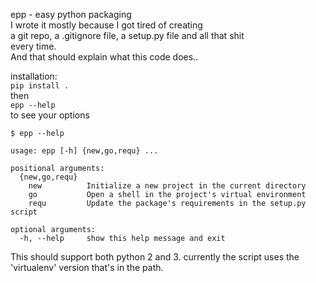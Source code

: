 epp - easy python packaging  
I wrote it mostly because I got tired of creating  
a git repo, a .gitignore file, a setup.py file and all that shit  
every time.  
And that should explain what this code does..  

installation:  
`pip install .`  
then  
`epp --help`  
to see your options  


```
$ epp --help

usage: epp [-h] {new,go,requ} ...

positional arguments:
  {new,go,requ}
    new          Initialize a new project in the current directory
    go           Open a shell in the project's virtual environment
    requ         Update the package's requirements in the setup.py script

optional arguments:
  -h, --help     show this help message and exit
```

This should support both python 2 and 3. currently the script uses the 'virtualenv' version that's in the path.
